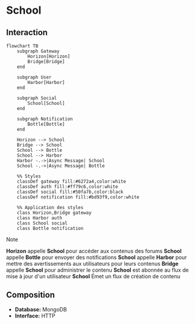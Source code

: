 # School

## Interaction

```mermaid
flowchart TB
    subgraph Gateway
        Horizon[Horizon]
        Bridge[Bridge]
    end

    subgraph User
        Harbor[Harbor]
    end

    subgraph Social
        School[School]
    end

    subgraph Notification
        Bottle[Bottle]
    end

    Horizon --> School
    Bridge --> School
    School --> Bottle
	School --> Harbor
	Harbor -.->|Async Message| School
	School -.->|Async Message| Bottle
	
    %% Styles
    classDef gateway fill:#6272a4,color:white
    classDef auth fill:#ff79c6,color:white
    classDef social fill:#50fa7b,color:black
    classDef notification fill:#bd93f9,color:white

    %% Application des styles
    class Horizon,Bridge gateway
    class Harbor auth
    class School social
    class Bottle notification
```

> [!NOTE]
> **Horizon** appelle **School** pour accéder aux contenus des forums
> **School** appelle **Bottle** pour envoyer des notifications
> **School** appelle **Harbor** pour mettre des avertissements aux utilisateurs pour leurs contenus
> **Bridge** appelle **School** pour administrer le contenu
> **School** est abonnée au flux de mise à jour d'un utilisateur
> **School** Émet un flux de création de contenu

## Composition

- **Database:** MongoDB
- **Interface:** HTTP